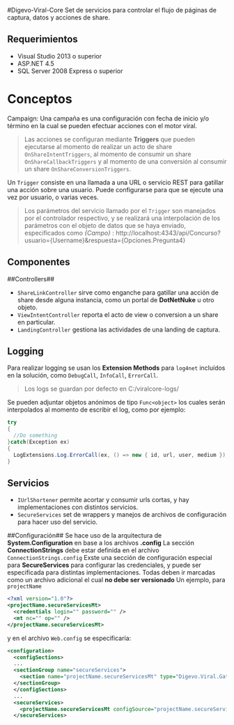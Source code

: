 #Digevo-Viral-Core
Set de servicios para controlar el flujo de páginas de captura, datos y acciones de share.
## Requerimientos ##
 - Visual Studio 2013 o superior
 - ASP.NET 4.5
 - SQL Server 2008 Express o superior

Conceptos
=======
Campaign: Una campaña es una configuración con fecha de inicio y/o término en la cual se pueden efectuar acciones con el motor viral.

> Las acciones se configuran mediante **Triggers** que pueden ejecutarse al momento de realizar un acto de share ```OnShareIntentTriggers```, al momento de consumir un share ```OnShareCallbackTriggers``` y al momento de una conversión al consumir un share ```OnShareConversionTriggers```.

Un ```Trigger``` consiste en una llamada a una URL o servicio REST para gatillar una acción sobre una usuario. Puede configurarse para que se ejecute una vez por usuario, o varias veces. 

> Los parámetros del servicio llamado por el ```Trigger``` son manejados por el controlador respectivo, y se realizará una interpolación de los parámetros con el objeto de datos que se haya enviado, especificados como *{Campo}* : http://localhost:4343/api/Concurso?usuario={Username}&respuesta={Opciones.Pregunta4}

     


Componentes
-------
##Controllers##
- ```ShareLinkController``` sirve como enganche para gatillar una acción de share desde alguna instancia, como un portal de **DotNetNuke** u otro objeto.
- ```ViewIntentController``` reporta el acto de view o conversion a un share en particular. 
- ```LandingController``` gestiona las actividades de una landing de captura.
 
## Logging ##
Para realizar logging se usan los **Extension Methods** para ```log4net``` incluídos en la solución, como ```DebugCall```, ```InfoCall```, ```ErrorCall```.
> Los logs se guardan por defecto en C:/viralcore-logs/

Se pueden adjuntar objetos anónimos de tipo ```Func<object>``` los cuales serán interpolados al momento de escribir el log, como por ejemplo: 
```csharp
try
{
  //Do something
}catch(Exception ex)
{
  LogExtensions.Log.ErrorCall(ex, () => new { id, url, user, medium });
}
```

## Servicios ##

 - ```IUrlShortener``` permite acortar y consumir urls cortas, y hay implementaciones con distintos servicios.
 - ```SecureServices``` set de wrappers y manejos de archivos de configuración para hacer uso del servicio.

##Configuración##
Se hace uso de la arquitectura de **System.Configuration** en base a los archivos **.config**
 La sección **ConnectionStrings** debe estar definida en el archivo ```ConnectionStrings.config```
Exste una sección de configuración especial para **SecureServices** para configurar las credenciales, y puede ser especificada para distintas implementaciones. Todas deben ir marcadas como un archivo adicional el cual **no debe ser versionado**
Un ejemplo, para ```projectName```  
```xml
<?xml version="1.0"?>
<projectName.secureServicesMt>
  <credentials login="" password="" />
  <mt nc="" op="" />
</projectName.secureServicesMt>
```
y en el archivo ```Web.config``` se especificaría:
```xml
<configuration>
  <configSections>
  ...
  <sectionGroup name="secureServices">
    <section name="projectName.secureServicesMt" type="Digevo.Viral.Gateway.Models.Infrastructure.Settings.SecureServicesMtSection" allowLocation="true" allowDefinition="Everywhere" />
  </sectionGroup>
  </configSections>
  ...
  <secureServices>
    <projectName.secureServicesMt configSource="projectName.secureServicesMt.config" />
  </secureServices>
```
